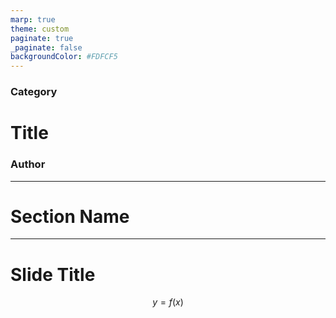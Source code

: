 ```yaml
---
marp: true
theme: custom
paginate: true
_paginate: false
backgroundColor: #FDFCF5
---
```


<!-- class: title -->

### Category
# Title

### Author

---

<!-- class: section -->

# Section Name

---

<!-- class: main -->

# Slide Title

$$
y = f(x)
$$